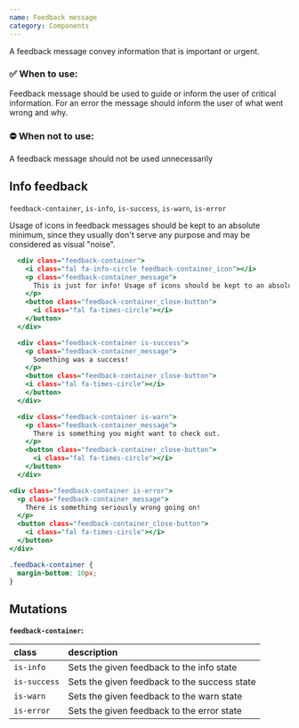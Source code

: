```yaml
---
name: Feedback message
category: Components
---
```


A feedback message convey information that is important or urgent.

### ✅ When to use: 
Feedback message should be used to guide or inform the user of critical information. For an error the message should inform the user of what went wrong and why.

### ⛔ When not to use:
A feedback message should not be used unnecessarily

## Info feedback
`feedback-container`,  `is-info`, `is-success`, `is-warn`, `is-error`

Usage of icons in feedback messages should be kept to an absolute minimum, since they usually don't serve any purpose and may be considered as visual "noise".

```feedbackmessage.html
  <div class="feedback-container">
    <i class="fal fa-info-circle feedback-container_icon"></i>
    <p class="feedback-container_message">
      This is just for info! Usage of icons should be kept to an absolute minimum. Long messages are also supported, the text will wrap to a new line. However, long feedbacks are not recommended.
    </p>
    <button class="feedback-container_close-button">
      <i class="fal fa-times-circle"></i>
    </button>
  </div>

  <div class="feedback-container is-success">
    <p class="feedback-container_message">
      Something was a success!
    </p>
    <button class="feedback-container_close-button">
    <i class="fal fa-times-circle"></i>
    </button>
  </div>

  <div class="feedback-container is-warn">
    <p class="feedback-container_message">
      There is something you might want to check out.
    </p>
    <button class="feedback-container_close-button">
      <i class="fal fa-times-circle"></i>
    </button>
  </div>

<div class="feedback-container is-error">
  <p class="feedback-container_message">
    There is something seriously wrong going on!
  </p>
  <button class="feedback-container_close-button">
    <i class="fal fa-times-circle"></i>
  </button>
</div>
```
```feedbackmessage.css  hidden
.feedback-container {
  margin-bottom: 10px;
}
```

## Mutations
**`feedback-container`:**

| class | description|
| :--- | :--- |
| `is-info` | Sets the given feedback to the info state |
| `is-success` | Sets the given feedback to the success state |
| `is-warn` | Sets the given feedback to the warn state |
| `is-error` | Sets the given feedback to the error state |